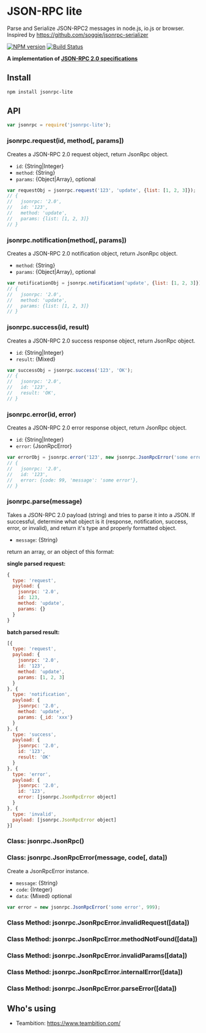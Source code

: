 # JSON-RPC lite
Parse and Serialize JSON-RPC2 messages in node.js, io.js or browser. Inspired by https://github.com/soggie/jsonrpc-serializer

[![NPM version][npm-image]][npm-url]
[![Build Status][travis-image]][travis-url]

**A implementation of [JSON-RPC 2.0 specifications](http://jsonrpc.org/specification)**

## Install

```sh
npm install jsonrpc-lite
```

## API

```js
var jsonrpc = require('jsonrpc-lite');
```
### jsonrpc.request(id, method[, params])
Creates a JSON-RPC 2.0 request object, return JsonRpc object.

- `id`: {String|Integer}
- `method`: {String}
- `params`:  {Object|Array}, optional

```js
var requestObj = jsonrpc.request('123', 'update', {list: [1, 2, 3]});
// {
//   jsonrpc: '2.0',
//   id: '123',
//   method: 'update',
//   params: {list: [1, 2, 3]}
// }
```

### jsonrpc.notification(method[, params])
Creates a JSON-RPC 2.0 notification object, return JsonRpc object.

- `method`: {String}
- `params`:  {Object|Array}, optional

```js
var notificationObj = jsonrpc.notification('update', {list: [1, 2, 3]});
// {
//   jsonrpc: '2.0',
//   method: 'update',
//   params: {list: [1, 2, 3]}
// }
```

### jsonrpc.success(id, result)
Creates a JSON-RPC 2.0 success response object, return JsonRpc object.

- `id`: {String|Integer}
- `result`:  {Mixed}

```js
var successObj = jsonrpc.success('123', 'OK');
// {
//   jsonrpc: '2.0',
//   id: '123',
//   result: 'OK',
// }
```

### jsonrpc.error(id, error)
Creates a JSON-RPC 2.0 error response object, return JsonRpc object.

- `id`: {String|Integer}
- `error`: {JsonRpcError}

```js
var errorObj = jsonrpc.error('123', new jsonrpc.JsonRpcError('some error', 99));
// {
//   jsonrpc: '2.0',
//   id: '123',
//   error: {code: 99, 'message': 'some error'},
// }
```

### jsonrpc.parse(message)
Takes a JSON-RPC 2.0 payload (string) and tries to parse it into a JSON. If successful, determine what object is it (response, notification, success, error, or invalid), and return it's type and properly formatted object.

- `message`: {String}

return an array, or an object of this format:

**single parsed request:**
```js
{
  type: 'request',
  payload: {
    jsonrpc: '2.0',
    id: 123,
    method: 'update',
    params: {}
  }
}
```

**batch parsed result:**
```js
[{
  type: 'request',
  payload: {
    jsonrpc: '2.0',
    id: '123',
    method: 'update',
    params: [1, 2, 3]
  }
}, {
  type: 'notification',
  payload: {
    jsonrpc: '2.0',
    method: 'update',
    params: {_id: 'xxx'}
  }
}, {
  type: 'success',
  payload: {
    jsonrpc: '2.0',
    id: '123',
    result: 'OK'
  }
}, {
  type: 'error',
  payload: {
    jsonrpc: '2.0',
    id: '123',
    error: [jsonrpc.JsonRpcError object]
  }
}, {
  type: 'invalid',
  payload: [jsonrpc.JsonRpcError object]
}]
```

### Class: jsonrpc.JsonRpc()

### Class: jsonrpc.JsonRpcError(message, code[, data])

Create a JsonRpcError instance.

- `message`:  {String}
- `code`:  {Integer}
- `data`: {Mixed} optional

```js
var error = new jsonrpc.JsonRpcError('some error', 999);
```

### Class Method: jsonrpc.JsonRpcError.invalidRequest([data])
### Class Method: jsonrpc.JsonRpcError.methodNotFound([data])
### Class Method: jsonrpc.JsonRpcError.invalidParams([data])
### Class Method: jsonrpc.JsonRpcError.internalError([data])
### Class Method: jsonrpc.JsonRpcError.parseError([data])

## Who's using

+ Teambition: https://www.teambition.com/

[npm-url]: https://npmjs.org/package/jsonrpc-lite
[npm-image]: http://img.shields.io/npm/v/jsonrpc-lite.svg

[travis-url]: https://travis-ci.org/teambition/jsonrpc-lite
[travis-image]: http://img.shields.io/travis/teambition/jsonrpc-lite.svg
